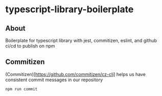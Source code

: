 # typescript-library-boilerplate

## About

Boilerplate for typescript library with jest, commitizen, eslint, and github ci/cd to publish on npm

## Commitizen

(Commitizen)[https://github.com/commitizen/cz-cli] helps us have consistent commit messages in our repository

`npm run commit`